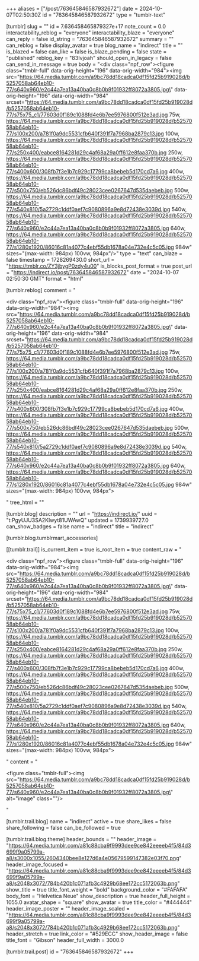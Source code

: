+++
aliases = ["/post/763645846587932672"]
date = 2024-10-07T02:50:30Z
id = "763645846587932672"
type = "tumblr-text"

[tumblr]
slug = ""
id = 7.636458465879327e+17
note_count = 0.0
interactability_reblog = "everyone"
interactability_blaze = "everyone"
can_reply = false
id_string = "763645846587932672"
summary = ""
can_reblog = false
display_avatar = true
blog_name = "indirect"
title = ""
is_blazed = false
can_like = false
is_blaze_pending = false
state = "published"
reblog_key = "83Ivjoah"
should_open_in_legacy = false
can_send_in_message = true
body = "<div class=\"npf_row\"><figure class=\"tmblr-full\" data-orig-height=\"196\" data-orig-width=\"984\"><img src=\"https://64.media.tumblr.com/a9bc78dd18cadca0df15fd25b919028d/b5257058ab64eb10-77/s640x960/e2c44a7ea13a40ba0c8b0b9f01932ff8072a3805.jpg\" data-orig-height=\"196\" data-orig-width=\"984\" srcset=\"https://64.media.tumblr.com/a9bc78dd18cadca0df15fd25b919028d/b5257058ab64eb10-77/s75x75_c1/77603d0f189c1088fd4e6b7ee5976800f512e3ad.jpg 75w, https://64.media.tumblr.com/a9bc78dd18cadca0df15fd25b919028d/b5257058ab64eb10-77/s100x200/a781f0a9dc5531cfb640f391f7a7968ba2879c13.jpg 100w, https://64.media.tumblr.com/a9bc78dd18cadca0df15fd25b919028d/b5257058ab64eb10-77/s250x400/eabce8164281d29c4af68a29a0ff612e8faa370b.jpg 250w, https://64.media.tumblr.com/a9bc78dd18cadca0df15fd25b919028d/b5257058ab64eb10-77/s400x600/308fb7f3e1b7c929c17799ca8bebeb5d170cd7a6.jpg 400w, https://64.media.tumblr.com/a9bc78dd18cadca0df15fd25b919028d/b5257058ab64eb10-77/s500x750/eb526dc86bdf49c28023cee0267647d535daebeb.jpg 500w, https://64.media.tumblr.com/a9bc78dd18cadca0df15fd25b919028d/b5257058ab64eb10-77/s540x810/5a2729c1ddf0aef7c9080896a9e8d72438e3039d.jpg 540w, https://64.media.tumblr.com/a9bc78dd18cadca0df15fd25b919028d/b5257058ab64eb10-77/s640x960/e2c44a7ea13a40ba0c8b0b9f01932ff8072a3805.jpg 640w, https://64.media.tumblr.com/a9bc78dd18cadca0df15fd25b919028d/b5257058ab64eb10-77/s1280x1920/86016c81a4077c4ebf55db1678a04e732e4c5c05.jpg 984w\" sizes=\"(max-width: 984px) 100vw, 984px\"/></figure></div>"
type = "text"
can_blaze = false
timestamp = 1728269430.0
short_url = "https://tmblr.co/ZY3jbygP0zdy4u00"
is_blocks_post_format = true
post_url = "https://indirect.io/post/763645846587932672"
date = "2024-10-07 02:50:30 GMT"
format = "html"

[tumblr.reblog]
comment = "<p><div class=\"npf_row\"><figure class=\"tmblr-full\" data-orig-height=\"196\" data-orig-width=\"984\"><img src=\"https://64.media.tumblr.com/a9bc78dd18cadca0df15fd25b919028d/b5257058ab64eb10-77/s640x960/e2c44a7ea13a40ba0c8b0b9f01932ff8072a3805.jpg\" data-orig-height=\"196\" data-orig-width=\"984\" srcset=\"https://64.media.tumblr.com/a9bc78dd18cadca0df15fd25b919028d/b5257058ab64eb10-77/s75x75_c1/77603d0f189c1088fd4e6b7ee5976800f512e3ad.jpg 75w, https://64.media.tumblr.com/a9bc78dd18cadca0df15fd25b919028d/b5257058ab64eb10-77/s100x200/a781f0a9dc5531cfb640f391f7a7968ba2879c13.jpg 100w, https://64.media.tumblr.com/a9bc78dd18cadca0df15fd25b919028d/b5257058ab64eb10-77/s250x400/eabce8164281d29c4af68a29a0ff612e8faa370b.jpg 250w, https://64.media.tumblr.com/a9bc78dd18cadca0df15fd25b919028d/b5257058ab64eb10-77/s400x600/308fb7f3e1b7c929c17799ca8bebeb5d170cd7a6.jpg 400w, https://64.media.tumblr.com/a9bc78dd18cadca0df15fd25b919028d/b5257058ab64eb10-77/s500x750/eb526dc86bdf49c28023cee0267647d535daebeb.jpg 500w, https://64.media.tumblr.com/a9bc78dd18cadca0df15fd25b919028d/b5257058ab64eb10-77/s540x810/5a2729c1ddf0aef7c9080896a9e8d72438e3039d.jpg 540w, https://64.media.tumblr.com/a9bc78dd18cadca0df15fd25b919028d/b5257058ab64eb10-77/s640x960/e2c44a7ea13a40ba0c8b0b9f01932ff8072a3805.jpg 640w, https://64.media.tumblr.com/a9bc78dd18cadca0df15fd25b919028d/b5257058ab64eb10-77/s1280x1920/86016c81a4077c4ebf55db1678a04e732e4c5c05.jpg 984w\" sizes=\"(max-width: 984px) 100vw, 984px\"></figure></div></p>"
tree_html = ""

[tumblr.blog]
description = ""
url = "https://indirect.io/"
uuid = "t:PgyUJU3SA2Klwyt81UWAwQ"
updated = 1739939727.0
can_show_badges = false
name = "indirect"
title = "indirect"

[tumblr.blog.tumblrmart_accessories]

[[tumblr.trail]]
is_current_item = true
is_root_item = true
content_raw = "<p><div class=\"npf_row\"><figure class=\"tmblr-full\" data-orig-height=\"196\" data-orig-width=\"984\"><img src=\"https://64.media.tumblr.com/a9bc78dd18cadca0df15fd25b919028d/b5257058ab64eb10-77/s640x960/e2c44a7ea13a40ba0c8b0b9f01932ff8072a3805.jpg\" data-orig-height=\"196\" data-orig-width=\"984\" srcset=\"https://64.media.tumblr.com/a9bc78dd18cadca0df15fd25b919028d/b5257058ab64eb10-77/s75x75_c1/77603d0f189c1088fd4e6b7ee5976800f512e3ad.jpg 75w, https://64.media.tumblr.com/a9bc78dd18cadca0df15fd25b919028d/b5257058ab64eb10-77/s100x200/a781f0a9dc5531cfb640f391f7a7968ba2879c13.jpg 100w, https://64.media.tumblr.com/a9bc78dd18cadca0df15fd25b919028d/b5257058ab64eb10-77/s250x400/eabce8164281d29c4af68a29a0ff612e8faa370b.jpg 250w, https://64.media.tumblr.com/a9bc78dd18cadca0df15fd25b919028d/b5257058ab64eb10-77/s400x600/308fb7f3e1b7c929c17799ca8bebeb5d170cd7a6.jpg 400w, https://64.media.tumblr.com/a9bc78dd18cadca0df15fd25b919028d/b5257058ab64eb10-77/s500x750/eb526dc86bdf49c28023cee0267647d535daebeb.jpg 500w, https://64.media.tumblr.com/a9bc78dd18cadca0df15fd25b919028d/b5257058ab64eb10-77/s540x810/5a2729c1ddf0aef7c9080896a9e8d72438e3039d.jpg 540w, https://64.media.tumblr.com/a9bc78dd18cadca0df15fd25b919028d/b5257058ab64eb10-77/s640x960/e2c44a7ea13a40ba0c8b0b9f01932ff8072a3805.jpg 640w, https://64.media.tumblr.com/a9bc78dd18cadca0df15fd25b919028d/b5257058ab64eb10-77/s1280x1920/86016c81a4077c4ebf55db1678a04e732e4c5c05.jpg 984w\" sizes=\"(max-width: 984px) 100vw, 984px\"></figure></div></p>"
content = "<p><figure class=\"tmblr-full\"><img src=\"https://64.media.tumblr.com/a9bc78dd18cadca0df15fd25b919028d/b5257058ab64eb10-77/s640x960/e2c44a7ea13a40ba0c8b0b9f01932ff8072a3805.jpg\" alt=\"image\" class=\"\"/></figure></p>"

[tumblr.trail.blog]
name = "indirect"
active = true
share_likes = false
share_following = false
can_be_followed = true

[tumblr.trail.blog.theme]
header_bounds = ""
header_image = "https://64.media.tumblr.com/a81c88cba9f9993dee9ce842eeeeb4f5/84d3699f9a05799a-a8/s3000x1055/2604340bee8e127d6a4e05679599147382e03f70.png"
header_image_focused = "https://64.media.tumblr.com/a81c88cba9f9993dee9ce842eeeeb4f5/84d3699f9a05799a-a8/s2048x3072/784b420b1c071afb3c4929b68ee172cc5172063b.png"
show_title = true
title_font_weight = "bold"
background_color = "#FAFAFA"
body_font = "Helvetica Neue"
show_description = true
header_full_height = 1055.0
avatar_shape = "square"
show_avatar = true
title_color = "#444444"
header_image_poster = ""
header_image_scaled = "https://64.media.tumblr.com/a81c88cba9f9993dee9ce842eeeeb4f5/84d3699f9a05799a-a8/s2048x3072/784b420b1c071afb3c4929b68ee172cc5172063b.png"
header_stretch = true
link_color = "#529ECC"
show_header_image = false
title_font = "Gibson"
header_full_width = 3000.0

[tumblr.trail.post]
id = "763645846587932672"
+++
